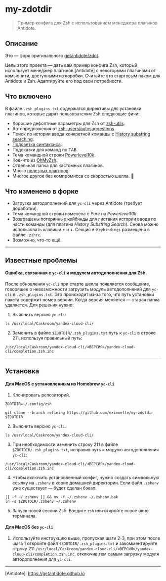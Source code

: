 # my-zdotdir

> Пример конфига для Zsh с использованием менеджера плагинов Antidote.

## Описание

Это — форк оригинального [getantidote/zdot](https://github.com/getantidote/zdot).

Цель этого проекта — дать вам пример конфига Zsh, который использует менеджер плагинов [Antidote] с некоторыми плагинами от комьюнити, доступными из коробки. Считайте это стартовым паком для Antidote и Zsh. Адаптируйте его под свои потребности.

## Что включено

В файле `.zsh_plugins.txt` содержатся директивы для установки плагинов, которые дарят пользователям Zsh следующие фичи:
- Хорошие дефолтные параметры для Zsh от [zsh-utils](https://github.com/sorin-ionescu/prezto).
- Автопредложения от [zsh-users/autosuggestions](https://github.com/zsh-users/zsh-autosuggestions).
- Поиск по истории ввода конкретной команды с [History substring searching](https://github.com/zsh-users/zsh-history-substring-search).
- [Подсветка синтаксиса](https://github.com/zdharma-continuum/fast-syntax-highlighting).
- Подсказки для команд по <kbd>TAB</kbd>.
- Тема командной строки [Powerlevel10k](https://github.com/romkatv/powerlevel10k).
- Кое-что из [OhMyZsh](https://github.com/ohmyzsh/ohmyzsh).
- Отдельная папка для кастомных плагинов.
- Много [полезных плагинов](https://github.com/unixorn/awesome-zsh-plugins).
- Многое другое без компромисса со скоростью шелла. :rocket:

## Что изменено в форке

- Загрузка автодополнений для `yc-cli` через Antidote (требует доработки).
- Тема командной строки изменена с *Pure* на *Powerlevel10k*.
- Возвращены потерянные кейбинды для листания истории ввода по части команды (для плагина *History Substring Search*). Снова можно использовать клавиши <kbd>↑</kbd> и <kbd>↓</kbd>. Секция `# Keybindings` размещена в файле `.zshrc`.
- Возможно, что-то ещё.

---

## Известные проблемы

#### Ошибка, связанная с `yc-cli` и модулем автодополнения для Zsh.

После обновления `yc-cli` при старте шелла появляется сообщение, говорящее о невозможности загрузить модуль автодополнений для `yc-cli` в `.zsh_plugins.txt`. Это происходит из-за того, что путь установки пакета содержит номер версии. Когда версия меняется — старая папка удаляется. Для решения нужно:

1. Выяснить версию `yc-cli`:
```
ls /usr/local/Caskroom/yandex-cloud-cli/
```
2. Заменить в файле `$ZDOTDIR/.zsh_plugins.txt` путь к `yc-cli` в строке 211, используя правильный путь:
```
/usr/local/Caskroom/yandex-cloud-cli/<ВЕРСИЯ>/yandex-cloud-cli/completion.zsh.inc
```

---

## Установка
#### Для MacOS с установленным из Homebrew `yc-cli`

1. Клонировать репозиторий.
```
ZDOTDIR=~/.config/zsh

git clone --branch refining https://github.com/eximoelle/my-zdotdir $ZDOTDIR
```

2. Выяснить версию `yc-cli`.
```
ls /usr/local/Caskroom/yandex-cloud-cli/
```

3. При необходимости изменить строку 211 в файле `$ZDOTDIR/.zsh_plugins.txt`, исправив путь к модулю автодополнения `yc-cli`:
```
/usr/local/Caskroom/yandex-cloud-cli/<ВЕРСИЯ>/yandex-cloud-cli/completion.zsh.inc
```

4. Чтобы включить установленный конфиг, нужно создать символьную ссылку на `.zshenv` в корне домашней директории. Если файл `.zshenv` уже существует — будет сделан бэкап.
```
[[ -f ~/.zshenv ]] && mv -f ~/.zshenv ~/.zshenv.bak
ln -s $ZDOTDIR/.zshenv ~/.zshenv
```

5. Запуск новой сессии Zsh. Введите `zsh` или откройте новое окно терминала.

#### Для MacOS без `yc-cli`

1. Используйте инструкцию выше, пропуская шаги 2-3, при этом после шага 1 откройте файл `$ZDOTDIR/.zsh_plugins.txt` и закомментируйте строку 211 `/usr/local/Caskroom/yandex-cloud-cli/<ВЕРСИЯ>/yandex-cloud-cli/completion.zsh.inc`, отключив тем самым загрузку модуля автодополнения для `yc-cli`.

---

\[Antidote]: https://getantidote.github.io
